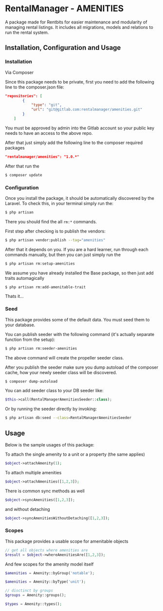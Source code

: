 # RentalManager - AMENITIES

A package made for Rentbits for easier maintenance and modularity of managing rental listings. 
It includes all migrations, models and relations to run the rental system.

## Installation, Configuration and Usage

### Installation

Via Composer

Since this package needs to be private, first you need to add the following line to the composer.json file:

``` json
"repositories": [
        {
            "type": "git",
            "url": "git@gitlab.com:rentalmanager/amenities.git"
        }
    ]
```

You must be approved by admin into the Gitlab account so your public key needs to have an access to the above repo.

After that just simply add the following line to the composer required packages

``` json
"rentalmanager/amenities": "1.0.*"
```

After that run the 

``` bash
$ composer update
```

### Configuration

Once you install the package, it should be automatically discovered by the Laravel. To check this, in your terminal simply run the:


``` bash
$ php artisan
```

There you should find the all `rm:*` commands.

First step after checking is to publish the vendors:

``` bash
$ php artisan vendor:publish --tag="amenities"
```

After that it depends on you. If you are a hard learner, run through each commands manually, but then
you can just simply run the

``` bash
$ php artisan rm:setup-amenities
```

We assume you have already installed the Base package, so then just add traits automagically

```bash
$ php artisan rm:add-amenitable-trait
```

Thats it...

### Seed

This package provides some of the default data. You must seed them to your database.

You can publish seeder with the following command (it's actually separate function from the setup):

``` bash
$ php artisan rm:seeder-amenities
```

The above command will create the propeller seeder class.

After you publish the seeder make sure you dump autoload of the composer cache, how your newly seeder class will be discovered.

``` bash
$ composer dump-autoload
```

You can add seeder class to your DB seeder like:

``` php
$this->call(RentalManagerAmenitiesSeeder::class);
```

Or by running the seeder directly by invoking:

``` bash
$ php artisan db:seed --class=RentalManagerAmenitiesSeeder 
```

## Usage

Below is the sample usages of this package:

To attach the single amenity to a unit or a property (the same applies)

```php 
$object->attachAmenity(1);
```

To attach multiple amenities

```php
$object->attachAmenities([1,2,3]);
```

There is common sync methods as well
```php
$object->syncAmenities([1,2,3]);
```

and without detaching

```php
$object->syncAmenitiesWithoutDetaching([1,2,3]);
```

### Scopes

This package provides a usable scope for amenitable objects

```php
// get all objects where amenities are
$result = $object->whereAmenitiesAre([1,2,3]);
```

And few scopes for the amenity model itself

```php
$amenities = Amenity::byGroup('notable');

$amenities = Amenity::byType('unit');

// disctinct by groups
$groups = Amenity::groups();

$types = Amenity::types();
```
